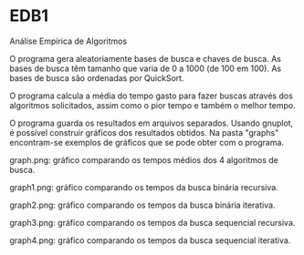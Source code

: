 # EDB1
Análise Empírica de Algoritmos

O programa gera aleatoriamente bases de busca e chaves de busca.
As bases de busca têm tamanho que varia de 0 a 1000 (de 100 em 100).
As bases de busca são ordenadas por QuickSort.

O programa calcula a média do tempo gasto para fazer buscas através dos algoritmos solicitados, assim como o pior tempo e também o melhor tempo.

O programa guarda os resultados em arquivos separados. Usando gnuplot, é possível construir gráficos dos resultados obtidos. Na pasta "graphs" encontram-se exemplos de gráficos que se pode obter com o programa.

graph.png: gráfico comparando os tempos médios dos 4 algoritmos de busca.

graph1.png: gráfico comparando os tempos da busca binária recursiva.

graph2.png: gráfico comparando os tempos da busca binária iterativa.

graph3.png: gráfico comparando os tempos da busca sequencial recursiva.

graph4.png: gráfico comparando os tempos da busca sequencial iterativa.
